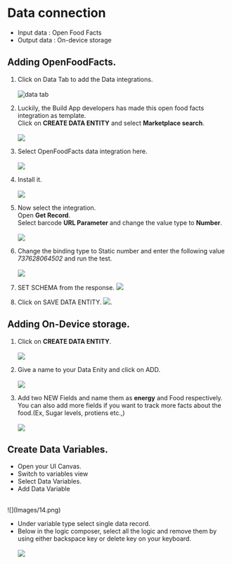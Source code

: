 # Data connection

- Input data : Open Food Facts
- Output data : On-device storage


## Adding OpenFoodFacts.

1. Click on Data Tab to add the Data integrations.<br><br>
![data tab](Images/1.png)

2. Luckily, the Build App developers has made this open food facts integration as template. <br>
Click on <b>CREATE DATA ENTITY</b> and select <b>Marketplace search</b>.<br><br>
![](Images/2.png)

3. Select OpenFoodFacts data integration here.
<br><br>
![](Images/3.png)

4. Install it.<br><br>
![](Images/4.png)

5. Now select the integration.<br>
   Open <b>Get Record</b>.<br>
   Select barcode <b>URL Parameter</b> and change the value type to <b>Number</b>.<br><br>
![](Images/6.png)


6. Change the binding type to Static number and enter the following value <i>737628064502</i> and run the test.<br><br>
![](Images/7.png)

7. SET SCHEMA from the response. 
![](Images/8.png)

8. Click on SAVE DATA ENTITY.
![](Images/9.png).




## Adding On-Device storage.

1. Click on <b>CREATE DATA ENTITY</b>.<br><br>
![](Images/10.png)

2. Give a name to your Data Enity and click on ADD. <br><br>
![](Images/11.png)


3. Add two NEW Fields and name them as <b>energy</b> and Food respectively.<br> You can also add more fields if you want to track more facts about the food.(Ex, Sugar levels, protiens etc.,) <br><br>
![](Images/13.png)


## Create Data Variables. 

- Open your UI Canvas. <br>
- Switch to variables view<br>
- Select Data Variables.<br>
- Add Data Variable<br>
<br>
![](Images/14.png)

- Under variable type select single data record. 
- Below in the logic composer, select all the logic and remove them by using either backspace key or delete key on your keyboard.<br><br>
![](Images/15.png)


